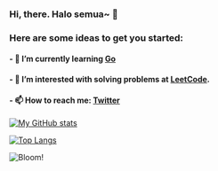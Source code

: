 ### Hi, there. Halo semua~ 👋

<!--
**divetri/divetri** is a ✨ _special_ ✨ repository because its `README.md` (this file) appears on your GitHub profile. -->

###  Here are some ideas to get you started:

#### - 🌱 I’m currently learning [Go](https://go.dev/)
#### - 🤔 I’m interested with solving problems at [LeetCode](https://leetcode.com/problemset).
#### - 📫 How to reach me: [Twitter](https://twitter.com/dvtrhx)


[![My GitHub stats](https://github-readme-stats.vercel.app/api?username=divetri&count_private=true&show_icons=true&theme=dark)](https://github.com/anuraghazra/github-readme-stats)

[![Top Langs](https://github-readme-stats.vercel.app/api/top-langs/?username=divetri&layout=compact&theme=dark)](https://github.com/anuraghazra/github-readme-stats)

![Bloom!](https://github.com/divetri/divetri/assets/54519415/68ce1669-3686-4eaa-a9a3-7eefa26f273c)
